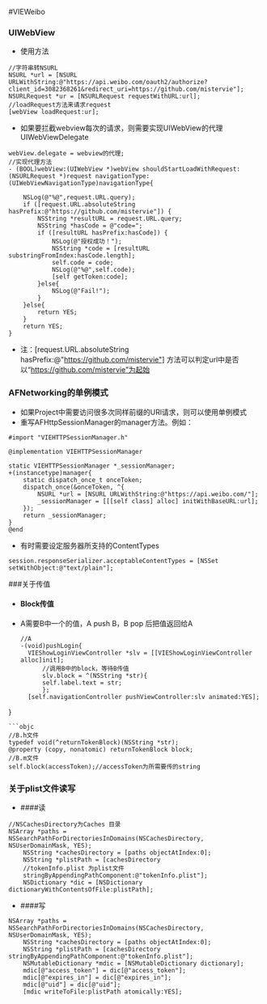 #VIEWeibo

### UIWebView
- 使用方法
```objc
//字符串转NSURL
NSURL *url = [NSURL URLWithString:@"https://api.weibo.com/oauth2/authorize?client_id=3082368261&redirect_uri=https://github.com/mistervie"];
NSURLRequest *ur = [NSURLRequest requestWithURL:url];
//loadRequest方法来请求request
[webView loadRequest:ur];
```
- 如果要拦截webview每次的请求，则需要实现UIWebView的代理 UIWebViewDelegate

```objc
webView.delegate = webview的代理;
//实现代理方法
- (BOOL)webView:(UIWebView *)webView shouldStartLoadWithRequest:(NSURLRequest *)request navigationType:(UIWebViewNavigationType)navigationType{
    
    NSLog(@"%@",request.URL.query);
    if ([request.URL.absoluteString hasPrefix:@"https://github.com/mistervie"]) {
        NSString *resultURL = request.URL.query;
        NSString *hasCode = @"code=";
        if ([resultURL hasPrefix:hasCode]) {
            NSLog(@"授权成功！");
            NSString *code = [resultURL substringFromIndex:hasCode.length];
            self.code = code;
            NSLog(@"%@",self.code);
            [self getToken:code];
        }else{
            NSLog(@"Fail!");
        }
    }else{
        return YES;
    }
    return YES;
}
```
- 注：[request.URL.absoluteString hasPrefix:@"https://github.com/mistervie"]
方法可以判定url中是否以“https://github.com/mistervie”为起始


### AFNetworking的单例模式
- 如果Project中需要访问很多次同样前缀的URl请求，则可以使用单例模式
- 重写AFHttpSessionManager的manager方法。例如：

```objc
#import "VIEHTTPSessionManager.h"

@implementation VIEHTTPSessionManager

static VIEHTTPSessionManager *_sessionManager;
+(instancetype)manager{
    static dispatch_once_t onceToken;
    dispatch_once(&onceToken, ^{
        NSURL *url = [NSURL URLWithString:@"https://api.weibo.com/"];
        _sessionManager = [[[self class] alloc] initWithBaseURL:url];
    });
    return _sessionManager;
}
@end
```
- 有时需要设定服务器所支持的ContentTypes
```objc
session.responseSerializer.acceptableContentTypes = [NSSet setWithObject:@"text/plain"];
```


###关于传值
- #### Block传值
- A需要B中一个的值，A push B，B pop 后把值返回给A
  ```objc
  //A
  -(void)pushLogin{
    VIEShowLoginViewController *slv = [[VIEShowLoginViewController alloc]init];
        //调用B中的block，等待B传值
        slv.block = ^(NSString *str){
        self.label.text = str;
        };
    [self.navigationController pushViewController:slv animated:YES];
}
```
```objc
//B.h文件
typedef void(^returnTokenBlock)(NSString *str);
@property (copy, nonatomic) returnTokenBlock block;
//B.m文件
self.block(accessToken);//accessToken为所需要传的string
```

### 关于plist文件读写
- ####读
```objc
//NSCachesDirectory为Caches 目录
NSArray *paths = NSSearchPathForDirectoriesInDomains(NSCachesDirectory, NSUserDomainMask, YES);
    NSString *cachesDirectory = [paths objectAtIndex:0];
    NSString *plistPath = [cachesDirectory
    //tokenInfo.plist 为plist文件
    stringByAppendingPathComponent:@"tokenInfo.plist"];
    NSDictionary *dic = [NSDictionary dictionaryWithContentsOfFile:plistPath];
```
- ####写
```objc
NSArray *paths = NSSearchPathForDirectoriesInDomains(NSCachesDirectory, NSUserDomainMask, YES);
    NSString *cachesDirectory = [paths objectAtIndex:0];
    NSString *plistPath = [cachesDirectory stringByAppendingPathComponent:@"tokenInfo.plist"];
    NSMutableDictionary *mdic = [NSMutableDictionary dictionary];
    mdic[@"access_token"] = dic[@"access_token"];
    mdic[@"expires_in"] = dic[@"expires_in"];
    mdic[@"uid"] = dic[@"uid"];
    [mdic writeToFile:plistPath atomically:YES];
```